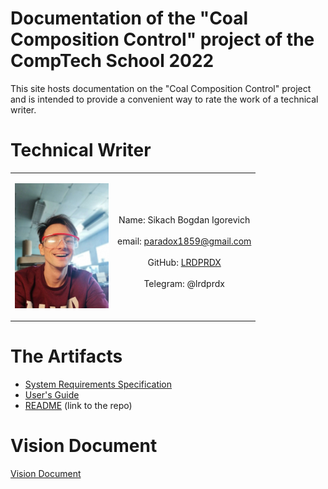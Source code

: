 # Documentation of the "Coal Composition Control" project of the CompTech School 2022

This site hosts documentation on the "Coal Composition Control" project and is intended to provide a convenient way to rate the
work of a technical writer.

# Technical Writer

|||
| :---: |:---: |
|<p float="center"><img src="diagrams/bogdan.png" width="150px;"/>|<br>Name: Sikach Bogdan Igorevich</br><br>email: paradox1859@gmail.com</br><br>GitHub: [LRDPRDX](https://github.com/LRDPRDX)</br><br>Telegram: @lrdprdx</br>|

# The Artifacts

* [System Requirements Specification](srs/srs_numbered.md)
* [User's Guide](users_guide/users_numbered.md)
* [README](https://github.com/comptech-winter-school/coal-composition-control) (link to the repo)

# Vision Document

[Vision Document](vision_document/vision_numbered.md)
